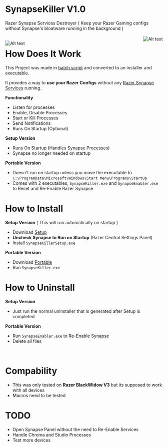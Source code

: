 # SynapseKiller V1.0
Razer Synapse Services Destroyer ( Keep your Razer Gaming configs without Synapse's bloatware running in the background )
<br></br>
<img src="https://i.ibb.co/XXBx11G/razer-blackwidow-chroma-gif-5.gif" style="float: right" alt="Alt text" title="Optional title">


<img src="https://i.ibb.co/Yh5sHBb/Razer-SServices.png" alt="Alt text" style="float: left" title="Optional title">


# How Does It Work
This Project was made in [batch  script](https://en.wikipedia.org/wiki/Batch_file) and converted to an installer and executable.

It provides a way to **use your Razer Configs** without any [Razer Synapse Services](https://www.razer.com/synapse-3) running.

**Functionality**
* Listen for processes
* Enable, Disable Processes
* Start or Kill Processes
* Send Notifications
* Runs On Startup (Optional)

**Setup Version**
* Runs On Startup (Handles Synapse Processes)
* Synapse no longer needed on startup

**Portable Version**
* Doesn't run on startup unless you move the executable to `C:\ProgramData\Microsoft\Windows\Start Menu\Programs\StartUp`
* Comes with 2 executables, `SynapseKiller.exe` and `SynapseEnabler.exe` to Reset and Re-Enable Razer Synapse


# How to Install
**Setup Version** ( This will run automatically on startup )
* Download [Setup](https://github.com/NxRoot/SynapseKiller/releases/tag/Latest)
* **Uncheck Synapse to Run on Startup** (Razer Central Settings Panel)
* Install `SynapseKillerSetup.exe`

**Portable Version**
* Download [Portable](https://github.com/NxRoot/SynapseKiller/releases/tag/Latest)
* Run `SynapseKiller.exe`

# How to Uninstall
**Setup Version**
* Just run the normal uninstaller that is generated after Setup is completed

**Portable Version**
* Run `SynapseEnabler.exe` to Re-Enable Synapse
* Delete all files

</br>

# Compability
* This was only tested on **Razer BlackWidow V3** but its supposed to work with all devices
* Macros need to be tested

# TODO
* Open Synapse Panel without the need to Re-Enable Services
* Handle Chroma and Studio Processes
* Test more devices

